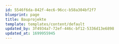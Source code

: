 ```yaml
---
id: 5546f6da-842f-4ec6-96cc-b58a304bf2f7
blueprint: page
title: Bauprojekte
template: templates/content/default
updated_by: 3f4934a7-72ef-446c-bf12-5336d13e6898
updated_at: 1699955945
---
```

